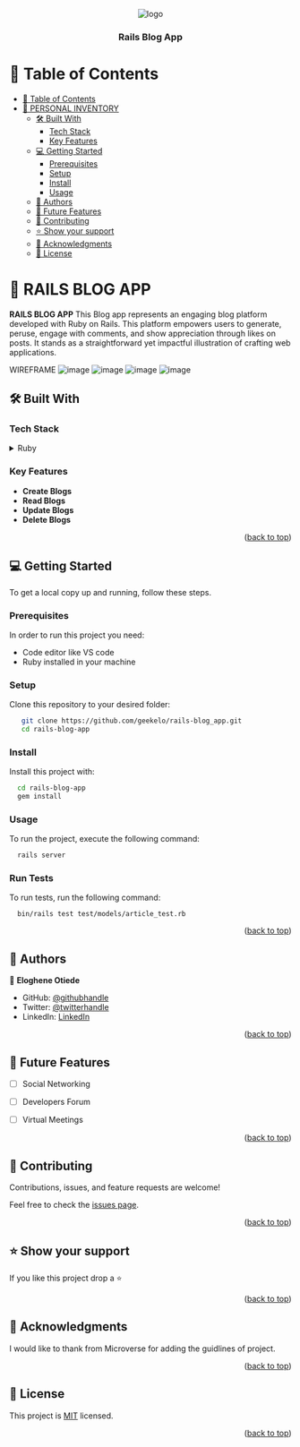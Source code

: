 <a name="readme-top"></a>
<div align="center">
  <!-- You are encouraged to replace this logo with your own! Otherwise you can also remove it. -->
  <img src="https://dl.dropboxusercontent.com/s/110axfscx8e9q3q/Screenshot%202023-04-27%20024351.png" alt="logo" width=""  height="auto" />
  <br/>

  <h3><b>Rails Blog App</b></h3>

</div>

<!-- TABLE OF CONTENTS -->

# 📗 Table of Contents

- [📗 Table of Contents](#-table-of-contents)
- [📖 PERSONAL INVENTORY ](#-personal-inventory-)
  - [🛠 Built With ](#-built-with-)
    - [Tech Stack ](#tech-stack-)
    - [Key Features ](#key-features-)
  - [💻 Getting Started ](#-getting-started-)
    - [Prerequisites](#prerequisites)
    - [Setup](#setup)
    - [Install](#install)
    - [Usage](#usage)
  - [👥 Authors ](#-authors-)
  - [🔭 Future Features ](#-future-features-)
  - [🤝 Contributing ](#-contributing-)
  - [⭐️ Show your support ](#️-show-your-support-)
  - [🙏 Acknowledgments ](#-acknowledgments-)
  - [📝 License ](#-license-)

<!-- PROJECT DESCRIPTION -->

# 📖 RAILS BLOG APP <a name="about-project"></a>


**RAILS BLOG APP** This Blog app represents an engaging blog platform developed with Ruby on Rails. This platform empowers users to generate, peruse, engage with comments, and show appreciation through likes on posts. It stands as a straightforward yet impactful illustration of crafting web applications.

WIREFRAME
![image](https://github.com/geekelo/rails-blog_app/assets/102464578/d223e0ec-551d-4389-a45a-b9e0b62e770c)
![image](https://github.com/geekelo/rails-blog_app/assets/102464578/b6d75d35-5613-4fec-a23f-533ac2c40af6)
![image](https://github.com/geekelo/rails-blog_app/assets/102464578/072ef998-2566-4116-a21c-edd58af433da)
![image](https://github.com/geekelo/rails-blog_app/assets/102464578/8e31087f-f384-46f0-9f9f-befc87ebd8b1)


## 🛠 Built With <a name="built-with"></a>

### Tech Stack <a name="tech-stack"></a>


<details>
  <summary>Ruby</summary>
  <ul>
    <li><a href="https://www.ruby-lang.org/en/">Ruby</a></li>
    <li><a href="https://guides.rubyonrails.org/">Rails</a></li>
    <li><a href="https://www.postgresql.org/">PostgreSQL</a></li>
  </ul>
</details>

<!-- Video Presentation -->
<!-- ### Video Presentation <a name="video-presentation"></a>
[See Video](https://drive.google.com/file/d/1p01lZr5ACIx3p_ULbuULAGKr54G_LlRQ/view?usp=sharing) -->


<!-- Features -->

### Key Features <a name="key-features"></a>

- **Create Blogs**
- **Read Blogs**
- **Update Blogs**
- **Delete Blogs**

<p align="right">(<a href="#readme-top">back to top</a>)</p>


<!-- GETTING STARTED -->

## 💻 Getting Started <a name="getting-started"></a>


To get a local copy up and running, follow these steps.

### Prerequisites

In order to run this project you need:


- Code editor like VS code
- Ruby installed in your machine


### Setup

Clone this repository to your desired folder:


```sh
   git clone https://github.com/geekelo/rails-blog_app.git
   cd rails-blog-app
```


### Install

Install this project with:


```sh
  cd rails-blog-app
  gem install
```


### Usage

To run the project, execute the following command:


```sh
  rails server
```

### Run Tests
To run tests, run the following command:
```
  bin/rails test test/models/article_test.rb
```

<p align="right">(<a href="#readme-top">back to top</a>)</p>

<!-- AUTHORS -->

## 👥 Authors <a name="authors"></a>



👤 **Eloghene Otiede**

- GitHub: [@githubhandle](https://github.com/geekelo)
- Twitter: [@twitterhandle](https://twitter.com/geekelo_xyz)
- LinkedIn: [LinkedIn](https://linkedin.com/in/eloghene-otiede)


<p align="right">(<a href="#readme-top">back to top</a>)</p>

<!-- FUTURE FEATURES -->

## 🔭 Future Features <a name="future-features"></a>


- [ ] Social Networking
- [ ] Developers Forum
- [ ] Virtual Meetings


<p align="right">(<a href="#readme-top">back to top</a>)</p>

<!-- CONTRIBUTING -->

## 🤝 Contributing <a name="contributing"></a>

Contributions, issues, and feature requests are welcome!

Feel free to check the [issues page](https://github.com/geekelo/unibek-school_library_app/issues).

<p align="right">(<a href="#readme-top">back to top</a>)</p>

<!-- SUPPORT -->

## ⭐️ Show your support <a name="support"></a>


If you like this project drop a ⭐️

<p align="right">(<a href="#readme-top">back to top</a>)</p>

<!-- ACKNOWLEDGEMENTS -->

## 🙏 Acknowledgments <a name="acknowledgements"></a>



I would like to thank from Microverse for adding the guidlines of project.

<p align="right">(<a href="#readme-top">back to top</a>)</p>


<!-- LICENSE -->

## 📝 License <a name="license"></a>

This project is [MIT](./MIT.md) licensed.


<p align="right">(<a href="#readme-top">back to top</a>)</p>